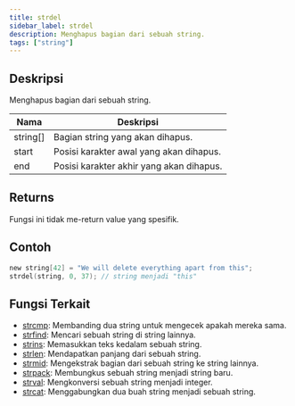 ```yaml
---
title: strdel
sidebar_label: strdel
description: Menghapus bagian dari sebuah string.
tags: ["string"]
---
```


<LowercaseNote />

## Deskripsi

Menghapus bagian dari sebuah string.

| Nama     | Deskripsi                                |
| -------- | ---------------------------------------- |
| string[] | Bagian string yang akan dihapus.         |
| start    | Posisi karakter awal yang akan dihapus.  |
| end      | Posisi karakter akhir yang akan dihapus. |

## Returns

Fungsi ini tidak me-return value yang spesifik.

## Contoh

```c
new string[42] = "We will delete everything apart from this";
strdel(string, 0, 37); // string menjadi "this"
```

## Fungsi Terkait

- [strcmp](strcmp): Membanding dua string untuk mengecek apakah mereka sama.
- [strfind](strfind): Mencari sebuah string di string lainnya.
- [strins](strins): Memasukkan teks kedalam sebuah string.
- [strlen](strlen): Mendapatkan panjang dari sebuah string.
- [strmid](strmid): Mengekstrak bagian dari sebuah string ke string lainnya.
- [strpack](strpack): Membungkus sebuah string menjadi string baru.
- [strval](strval): Mengkonversi sebuah string menjadi integer.
- [strcat](strcat): Menggabungkan dua buah string menjadi sebuah string.
